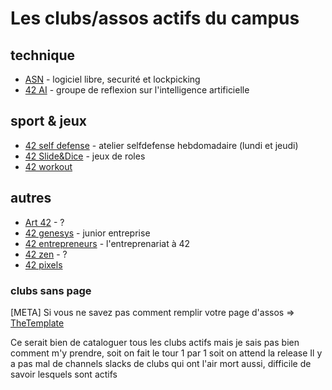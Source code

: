<!-- TITLE: Clubs -->
<!-- SUBTITLE: A quick summary of Clubs -->

# Les clubs/assos actifs du campus
## technique
- [ASN](/42-world/campus-paris/clubs/asn) - logiciel libre, securité et lockpicking
- [42 AI](/42-world/campus-paris/clubs/42ai) - groupe de reflexion sur l'intelligence artificielle

## sport & jeux
- [42 self defense](/42-world/campus-paris/clubs/42selfdefense) - atelier selfdefense hebdomadaire (lundi et jeudi)
- [42 Slide&Dice](42-world/campus-paris/clubs/42Slide&Dice) - jeux de roles
- [42 workout](42-world/campus-paris/clubs/42workout)
## autres
- [Art 42](/42-world/campus-paris/clubs/art42) - ?
- [42 genesys](/42-world/campus-paris/clubs/42genesys) - junior entreprise
- [42 entrepreneurs](/42-world/campus-paris/clubs/42entrepreneurs) - l'entreprenariat à 42
- [42 zen](/42-world/campus-paris/clubs/42zen) - ?
- [42 pixels](42-world/campus-paris/pixels)
### clubs sans page

[META] Si vous ne savez pas comment remplir votre page d'assos => [TheTemplate](42-world/campus-paris/clubs/thetemplate)

Ce serait bien de cataloguer tous les clubs actifs mais je sais pas bien comment m'y prendre, soit on fait le tour 1 par 1 soit on attend la release
Il y a pas mal de channels slacks de clubs qui ont l'air mort aussi, difficile de savoir lesquels sont actifs